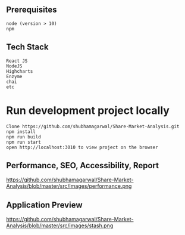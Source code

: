 ## Prerequisites

```
node (version > 10)
npm

```

## Tech Stack

```
React JS
NodeJS
Highcharts
Enzyme
chai
etc
```

# Run development project locally

```
Clone https://github.com/shubhamagarwal/Share-Market-Analysis.git
npm install
npm run build
npm run start
open http://localhost:3010 to view project on the browser
```


## Performance, SEO, Accessibility, Report

https://github.com/shubhamagarwal/Share-Market-Analysis/blob/master/src/images/performance.png

## Application Preview

https://github.com/shubhamagarwal/Share-Market-Analysis/blob/master/src/images/stash.png
